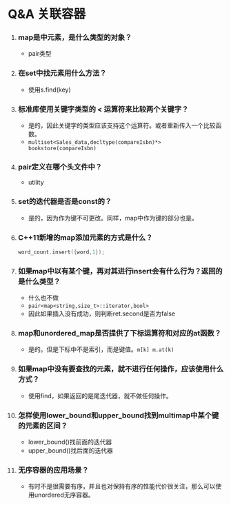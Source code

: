 # Q&A 关联容器

1. ### map是中元素，是什么类型的对象？

   + pair类型

2. ### 在set中找元素用什么方法？

   + 使用s.find(key)

3. ### 标准库使用关键字类型的 < 运算符来比较两个关键字？

   + 是的，因此关键字的类型应该支持这个运算符。或者重新传入一个比较函数。
   + `multiset<Sales_data,decltype(compareIsbn)*> bookstore(compareIsbn)`

4. ### pair定义在哪个头文件中？

   + utility

5. ### set的迭代器是否是const的？

   + 是的，因为作为键不可更改。同样，map中作为键的部分也是。

6. ### C++11新增的map添加元素的方式是什么？

   ```c++
   word_count.insert({word,1});
   ```

7. ### 如果map中以有某个键，再对其进行insert会有什么行为？返回的是什么类型？

   + 什么也不做
   + `pair<map<string,size_t>::iterator,bool>`
   + 因此如果插入没有成功，则判断ret.second是否为false

8. ### map和unordered_map是否提供了下标运算符和对应的at函数？

   + 是的。但是下标中不是索引，而是键值。`m[k] m.at(k)`

9. ### 如果map中没有要查找的元素，就不进行任何操作，应该使用什么方式？

   + 使用find，如果返回的是尾迭代器，就不做任何操作。

10. ### 怎样使用lower_bound和upper_bound找到multimap中某个键的元素的区间？

    + lower_bound()找前面的迭代器
    + upper_bound()找后面的迭代器

11. ### 无序容器的应用场景？

    + 有时不是很需要有序，并且也对保持有序的性能代价很关注，那么可以使用unordered无序容器。
